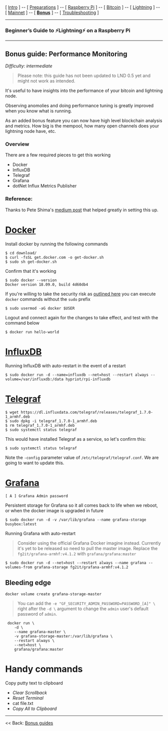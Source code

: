 [ [Intro](README.md) ] -- [ [Preparations](raspibolt_10_preparations.md) ] -- [ [Raspberry Pi](raspibolt_20_pi.md) ] -- [ [Bitcoin](raspibolt_30_bitcoin.md) ] -- [ [Lightning](raspibolt_40_lnd.md) ] -- [ [Mainnet](raspibolt_50_mainnet.md) ] -- [ [**Bonus**](raspibolt_60_bonus.md) ] -- [ [Troubleshooting](raspibolt_70_troubleshooting.md) ]

------

### Beginner’s Guide to ️⚡Lightning️⚡ on a Raspberry Pi

------

## Bonus guide: Performance Monitoring
*Difficulty: intermediate*

> Please note: this guide has not been updated to LND 0.5 yet and might not work as intended.

It's useful to have insights into the performance of your
bitcoin and lightning node.

Observing anomolies and doing performance tuning is greatly
improved when you know what is running.

As an added bonus feature you can now have high level 
blockchain analysis and metrics. How big is the mempool,
how many open channels does your lightning node have, etc.

### Overview

There are a few required pieces to get this working
- Docker
- InfluxDB
- Telegraf
- Grafana
- dotNet Influx Metrics Publisher

### Reference:
Thanks to Pete Shima's [medium post](https://medium.com/@petey5000/monitoring-your-home-network-with-influxdb-on-raspberry-pi-with-docker-78a23559ffea) that helped greatly in setting this up.

# [Docker](https://www.docker.com)

Install docker by running the following commands
```
$ cd download/
$ curl -fsSL get.docker.com -o get-docker.sh
$ sudo sh get-docker.sh
```

Confirm that it's working
```
$ sudo docker --version
Docker version 18.09.0, build 4d60db4
```

If you're willing to take the security risk as [outlined here](https://docs.docker.com/engine/security/security/#docker-daemon-attack-surface) you can execute `docker` commands without the `sudo` prefix

```
$ sudo usermod -aG docker $USER
```

Logout and connect again for the changes to take effect, and test with the command below
```
$ docker run hello-world
```

# [InfluxDB](https://www.influxdata.com/)

Running InfluxDB with auto-restart in the event of a 
restart
```
$ sudo docker run -d --name=influxdb --net=host --restart always --volume=/var/influxdb:/data hypriot/rpi-influxdb 
```

# [Telegraf](https://docs.influxdata.com/telegraf)

```
$ wget https://dl.influxdata.com/telegraf/releases/telegraf_1.7.0-1_armhf.deb
$ sudo dpkg -i telegraf_1.7.0-1_armhf.deb
$ rm telegraf_1.7.0-1_armhf.deb
$ sudo systemctl status telegraf
```

This would have installed Telegraf as a service, so let's confirm this:
```
$ sudo systemctl status telegraf
```

Note the `-config` parameter value of `/etc/telegraf/telegraf.conf`. We are going to want to update this.

# [Grafana](https://grafana.com/)

```
[ A ] Grafana Admin password
```

Persistent storage for Grafana so it all comes back to
life when we reboot, or when the docker image is upgraded in future 
```
$ sudo docker run -d -v /var/lib/grafana --name grafana-storage busybox:latest
```
Running Grafana with auto-restart

> Consider using the official Grafana Docker imagine instead.
Currently it's yet to be released so need to pull the master image. Replace the `fg2it/grafana-armhf:v4.1.2` with `grafana/grafana:master`

```
$ sudo docker run -d --net=host --restart always --name grafana --volumes-from grafana-storage fg2it/grafana-armhf:v4.1.2
```

## Bleeding edge
```
docker volume create grafana-storage-master
```

> You can add the `-e "GF_SECURITY_ADMIN_PASSWORD=PASSWORD_[A]" \` right after the `-d \` argument to change the `admin` user's default password of `admin`. 

```
 docker run \
    -d \
    --name grafana-master \
    -v grafana-storage-master:/var/lib/grafana \
    --restart always \
    --net=host \
    grafana/grafana:master
```

# Handy commands

Copy putty text to clipboard
* *Clear Scrollback*
* *Reset Terminal*
* cat file.txt
* *Copy All to Clipboard*

------

<< Back: [Bonus guides](raspibolt_60_bonus.md) 
